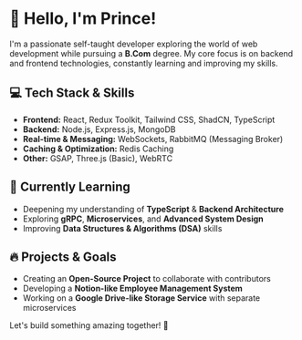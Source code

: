 # 👋 Hello, I'm Prince! 
I'm a passionate self-taught developer exploring the world of web development while pursuing a **B.Com** degree. My core focus is on backend and frontend technologies, constantly learning and improving my skills.

## 💻 Tech Stack & Skills
- **Frontend:** React, Redux Toolkit, Tailwind CSS, ShadCN, TypeScript
- **Backend:** Node.js, Express.js, MongoDB
- **Real-time & Messaging:** WebSockets, RabbitMQ (Messaging Broker)
- **Caching & Optimization:** Redis Caching
- **Other:** GSAP, Three.js (Basic), WebRTC

## 🌱 Currently Learning
- Deepening my understanding of **TypeScript** & **Backend Architecture**
- Exploring **gRPC**, **Microservices**, and **Advanced System Design**
- Improving **Data Structures & Algorithms (DSA)** skills

## 🔥 Projects & Goals
- Creating an **Open-Source Project** to collaborate with contributors
- Developing a **Notion-like Employee Management System**
- Working on a **Google Drive-like Storage Service** with separate microservices

Let's build something amazing together! 🚀
